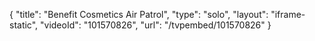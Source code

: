 {
    "title": "Benefit Cosmetics Air Patrol",
    "type": "solo",
    "layout": "iframe-static",
    "videoId": "101570826",
    "url": "\/tvpembed\/101570826"
}